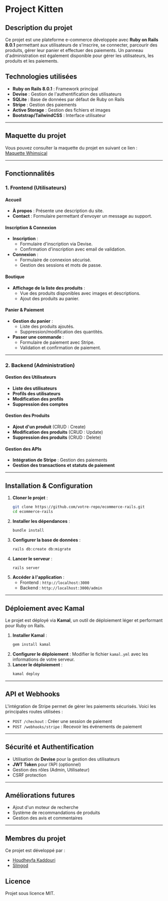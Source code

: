 # Project Kitten

## Description du projet

Ce projet est une plateforme e-commerce développée avec **Ruby on Rails 8.0.1** permettant aux utilisateurs de s'inscrire, se connecter, parcourir des produits, gérer leur panier et effectuer des paiements. Un panneau d'administration est également disponible pour gérer les utilisateurs, les produits et les paiements.

## Technologies utilisées

- **Ruby on Rails 8.0.1** : Framework principal
- **Devise** : Gestion de l'authentification des utilisateurs
- **SQLite** : Base de données par défaut de Ruby on Rails
- **Stripe** : Gestion des paiements
- **Active Storage** : Gestion des fichiers et images
- **Bootstrap/TailwindCSS** : Interface utilisateur

---

## Maquette du projet

Vous pouvez consulter la maquette du projet en suivant ce lien :  
[Maquette Whimsical](https://whimsical.com/kiten-project-AHHzuD6TwMHcV5BFaD4gUu)

---

## Fonctionnalités

### 1. Frontend (Utilisateurs)

#### Accueil

- **À propos** : Présente une description du site.
- **Contact** : Formulaire permettant d'envoyer un message au support.

#### Inscription & Connexion

- **Inscription** :
  - Formulaire d'inscription via Devise.
  - Confirmation d'inscription avec email de validation.
- **Connexion** :
  - Formulaire de connexion sécurisé.
  - Gestion des sessions et mots de passe.

#### Boutique

- **Affichage de la liste des produits** :
  - Vue des produits disponibles avec images et descriptions.
  - Ajout des produits au panier.

#### Panier & Paiement

- **Gestion du panier** :
  - Liste des produits ajoutés.
  - Suppression/modification des quantités.
- **Passer une commande** :
  - Formulaire de paiement avec Stripe.
  - Validation et confirmation de paiement.

---

### 2. Backend (Administration)

#### Gestion des Utilisateurs

- **Liste des utilisateurs**
- **Profils des utilisateurs**
- **Modification des profils**
- **Suppression des comptes**

#### Gestion des Produits

- **Ajout d'un produit** (CRUD : Create)
- **Modification des produits** (CRUD : Update)
- **Suppression des produits** (CRUD : Delete)

#### Gestion des APIs

- **Intégration de Stripe** : Gestion des paiements
- **Gestion des transactions et statuts de paiement**

---

## Installation & Configuration

1. **Cloner le projet** :
   ```sh
   git clone https://github.com/votre-repo/ecommerce-rails.git
   cd ecommerce-rails
   ```
2. **Installer les dépendances** :
   ```sh
   bundle install
   ```
3. **Configurer la base de données** :
   ```sh
   rails db:create db:migrate
   ```
4. **Lancer le serveur** :
   ```sh
   rails server
   ```
5. **Accéder à l'application** :
   - Frontend : `http://localhost:3000`
   - Backend : `http://localhost:3000/admin`

---

## Déploiement avec Kamal

Le projet est déployé via **Kamal**, un outil de déploiement léger et performant pour Ruby on Rails.

1. **Installer Kamal** :
   ```sh
   gem install kamal
   ```
2. **Configurer le déploiement** :
   Modifier le fichier `kamal.yml` avec les informations de votre serveur.
3. **Lancer le déploiement** :
   ```sh
   kamal deploy
   ```

---

## API et Webhooks

L'intégration de Stripe permet de gérer les paiements sécurisés. Voici les principales routes utilisées :

- `POST /checkout` : Créer une session de paiement
- `POST /webhooks/stripe` : Recevoir les événements de paiement

---

## Sécurité et Authentification

- Utilisation de **Devise** pour la gestion des utilisateurs
- **JWT Token** pour l’API (optionnel)
- Gestion des rôles (Admin, Utilisateur)
- CSRF protection

---

## Améliorations futures

- Ajout d'un moteur de recherche
- Système de recommandations de produits
- Gestion des avis et commentaires

---

## Membres du projet

Ce projet est développé par :

- [Houdheyfa Kaddouri](https://github.com/houdheyfakaddouri)
- [Slingod](https://github.com/Slingod)

## Licence

Projet sous licence MIT.
